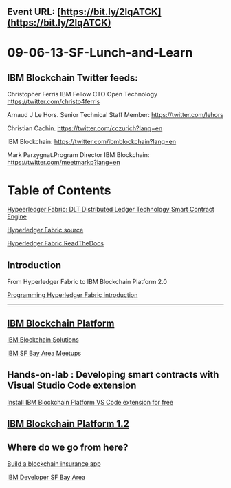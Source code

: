 ## Event URL: [https://bit.ly/2IqATCK](https://bit.ly/2IqATCK)

# 09-06-13-SF-Lunch-and-Learn

## IBM Blockchain Twitter feeds:

Christopher Ferris IBM Fellow CTO Open Technology https://twitter.com/christo4ferris

Arnaud J Le Hors. Senior Technical Staff Member: https://twitter.com/lehors

Christian Cachin. https://twitter.com/cczurich?lang=en

IBM Blockchain: https://twitter.com/ibmblockchain?lang=en

Mark Parzygnat.Program Director IBM Blockchain: https://twitter.com/meetmarkp?lang=en

# Table of Contents

[Hypeerledger Fabric: DLT Distributed Ledger Technology Smart Contract Engine ](https://www.hyperledger.org/projects/fabric)

[Hyperledger Fabric source](https://github.com/hyperledger)

[Hyperledger Fabric ReadTheDocs](https://hyperledger-fabric.readthedocs.io/en/release-1.4/)

## Introduction

From Hyperledger Fabric to IBM Blockchain Platform 2.0

[Programming Hyperledger Fabric introduction](https://www.slideshare.net/LennartF/ibp-technical-introduction)

----

[IBM Blockchain Platform](https://www.slideshare.net/LennartF/ibm-blockchain-platform-explained-149106072)
-----


[IBM Blockchain Solutions](https://www.slideshare.net/LennartF/ibm-blockchain-solutions-149098151)

[IBM SF Bay Area Meetups](https://www.meetup.com/IBM-Developer-SF-Bay-Area-Meetup/events/)

## Hands-on-lab : Developing smart contracts with Visual Studio Code extension 

[Install IBM Blockchain Platform VS Code extension for free](https://cloud.ibm.com/docs/services/blockchain?topic=blockchain-develop-vscode#develop-vscode-install)

 
## [IBM Blockchain Platform 1.2](https://cloud.ibm.com/catalog/services/blockchain-platform)

## Where do we go from here?
 
[Build a blockchain insurance app](https://developer.ibm.com/patterns/build-a-blockchain-insurance-app/)

[IBM Developer SF Bay Area](https://www.meetup.com/IBM-Developer-SF-Bay-Area-Meetup/)
